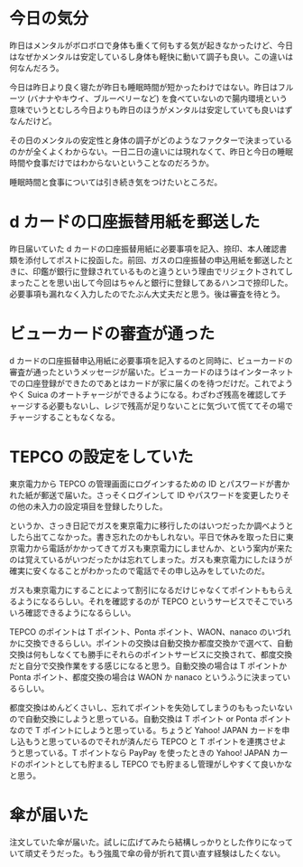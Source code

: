 # 今日の気分
昨日はメンタルがボロボロで身体も重くて何もする気が起きなかったけど、今日はなぜかメンタルは安定しているし身体も軽快に動いて調子も良い。この違いは何なんだろう。

今日は昨日より良く寝たが昨日も睡眠時間が短かったわけではない。昨日はフルーツ (バナナやキウイ、ブルーベリーなど) を食べていないので腸内環境という意味でいうとむしろ今日よりも昨日のほうがメンタルは安定していても良いはずなんだけど。

その日のメンタルの安定性と身体の調子がどのようなファクターで決まっているのかが全くよくわからない。一日二日の違いには現れなくて、昨日と今日の睡眠時間や食事だけではわからないということなのだろうか。

睡眠時間と食事については引き続き気をつけたいところだ。

# d カードの口座振替用紙を郵送した
昨日届いていた d カードの口座振替用紙に必要事項を記入、捺印、本人確認書類を添付してポストに投函した。前回、ガスの口座振替の申込用紙を郵送したときに、印鑑が銀行に登録されているものと違うという理由でリジェクトされてしまったことを思い出して今回はちゃんと銀行に登録してあるハンコで捺印した。必要事項も漏れなく入力したのでたぶん大丈夫だと思う。後は審査を待とう。

# ビューカードの審査が通った
d カードの口座振替申込用紙に必要事項を記入するのと同時に、ビューカードの審査が通ったというメッセージが届いた。ビューカードのほうはインターネットでの口座登録ができたのであとはカードが家に届くのを待つだけだ。これでようやく Suica のオートチャージができるようになる。わざわざ残高を確認してチャージする必要もないし、レジで残高が足りないことに気づいて慌ててその場でチャージすることもなくなる。

# TEPCO の設定をしていた
東京電力から TEPCO の管理画面にログインするための ID とパスワードが書かれた紙が郵送で届いた。さっそくログインして ID やパスワードを変更したりその他の未入力の設定項目を登録したりした。

というか、さっき日記でガスを東京電力に移行したのはいつだったか調べようとしたら出てこなかった。書き忘れたのかもしれない。平日で休みを取った日に東京電力から電話がかかってきてガスも東京電力にしませんか、という案内が来たのは覚えているがいつだったかは忘れてしまった。ガスも東京電力にしたほうが確実に安くなることがわかったので電話でその申し込みをしていたのだ。

ガスも東京電力にすることによって割引になるだけじゃなくてポイントももらえるようになるらしい。それを確認するのが TEPCO というサービスでそこでいろいろ確認できるようになるらしい。

TEPCO のポイントは T ポイント、Ponta ポイント、WAON、nanaco のいづれかに交換できるらしい。ポイントの交換は自動交換か都度交換かで選べて、自動交換は何もしなくても勝手にそれらのポイントサービスに交換されて、都度交換だと自分で交換作業をする感じになると思う。自動交換の場合は T ポイントか Ponta ポイント、都度交換の場合は WAON か nanaco というふうに決まっているらしい。

都度交換はめんどくさいし、忘れてポイントを失効してしまうのももったいないので自動交換にしようと思っている。自動交換は T ポイント or Ponta ポイントなので T ポイントにしようと思っている。ちょうど Yahoo! JAPAN カードを申し込もうと思っているのでそれが済んだら TEPCO と T ポイントを連携させようと思っている。T ポイントなら PayPay を使ったときの Yahoo! JAPAN カードのポイントとしても貯まるし TEPCO でも貯まるし管理がしやすくて良いかなと思う。

# 傘が届いた
注文していた傘が届いた。試しに広げてみたら結構しっかりとした作りになっていて頑丈そうだった。もう強風で傘の骨が折れて買い直す経験はしたくない。
